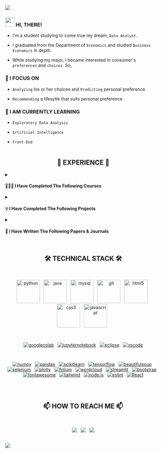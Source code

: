 <img src="https://capsule-render.vercel.app/api?type=slice&color=gradient&customColorList=27&height=225&section=header&text=WELCOME%20TO%20MY%20ARCHIEVE!&fontSize=58&fontColor=white&animation=twinkling"/>

### <img src="https://raw.githubusercontent.com/MartinHeinz/MartinHeinz/master/wave.gif" width="30px"> **HI, THERE!**

  - I'm a student studying to come true my dream, `Data Analyst`.
  
  - I graduated from the Department of `Economics` and studied `Business Economics` in depth.
  
  - While studying my major, I became interested in consumer's `preferences` and `choices`. So,

### 👀 **I FOCUS ON**

  - `Analyzing` his or her choices and `Predicting` personal preference
  
  - `Recommending` a lifesytle that suits personal preference
  
### 🌱 **I AM CURRENTLY LEARNING**

  - `Exploratory Data Analysis`
  
  - `Artificial Intelligence`

  - `Front-End`
<br><br>


<h2 align="center">🏃‍ EXPERIENCE 🏃‍</h2>

<details><summary><h4>👨🏻‍🎓 I Have Completed The Following Courses</h4></summary>

- [**COMPLETION OF BIGDATA BOOT CAMP 15TH**](https://github.com/jayarnim/jayarnim/blob/main/2022_playdata.md)
  - [PLAYDATA, ENCORE](https://playdata.io/)

- 🎓 **BACHELOR OF ECONOMICS**
  - [COLLEGE OF ECONOMICS AND COMMERCE, KOOKMIN UNIV.](https://kyungsang.kookmin.ac.kr/)
</details>

<details><summary><h4>💡 I Have Completed The Following Projects</h4></summary>

- [**Implementing a Translator, `Papago`**](https://github.com/jayarnim/PROJECT_PAPAGO)
  
- [**Fire Safety AI Prediction Competition 2nd**](https://github.com/jayarnim/PROJECT_FIREFIGHTER)

- [**Correlation Analysis of OTT Service Search Volume and Actual Usage**](https://github.com/jayarnim/PROJECT_OTT_SERVICE)

- [**Creating a Package, `Market Kurly`**](https://github.com/jayarnim/PROJECT_MARKETKURLY)
</details>

<details><summary><h4>📕 I Have Written The Following Papers & Journals</h4></summary>

- [**🏆 A study on the revitalization of small logistics companies using the sharing economy**](https://blog.naver.com/arnimjay727/222911691898)

  - [Thesis Competition 6th, Foundation of Korea Logistics Industry Promotion, 2019](http://www.klip.or.kr/kha/contest_write.php?idx=298&startPage=0&part_idx=7&s_i=&s_o=&search_kind=&top_navi=1&sub_navi=12&part_idx=7)

- [**🏆 A study on how to build an inter-Korean economic community**](https://blog.naver.com/arnimjay727/222911690349)

  - [Term-Paper Design Competition 16th, Financial News, 2018](http://fnnmice.com/bbs/board.php?bo_table=awards&wr_id=59)

- [**A study on the feasibility and effectiveness of a cashless society**](https://blog.naver.com/arnimjay727/222911689340)

  - [Academic Forum 21th, College of Economics and Commerce, Kookmin Univ., 2016](https://kyungsang.kookmin.ac.kr/)
</details><br>


<h2 align="center">🛠 TECHNICAL STACK 🛠</h2>

<br><p align="center">
<a href="#">
<img alt="python" src="https://cdn.jsdelivr.net/gh/devicons/devicon/icons/python/python-original-wordmark.svg" width="75" height="75"/></a> &nbsp;
<a href="#">
<img alt="java" src="https://cdn.jsdelivr.net/gh/devicons/devicon/icons/java/java-original-wordmark.svg" width="75" height="75"/></a> &nbsp;
<a href="#">
<img alt="mysql" src="https://cdn.jsdelivr.net/gh/devicons/devicon/icons/mysql/mysql-original-wordmark.svg" width="75" height="75"/></a> &nbsp;
<a href="#">
<img alt="git" src="https://cdn.jsdelivr.net/gh/devicons/devicon/icons/git/git-original-wordmark.svg" width="75" height="75"/></a> &nbsp;
<a href="#">
<img alt="html5" src="https://cdn.jsdelivr.net/gh/devicons/devicon/icons/html5/html5-original-wordmark.svg" width="75" height="75"/></a> &nbsp;
<a href="#">
<img alt="css3" src="https://cdn.jsdelivr.net/gh/devicons/devicon/icons/css3/css3-original-wordmark.svg" width="75" height="75"/></a> &nbsp;
<a href="#">
<img alt="javascript" src="https://cdn.jsdelivr.net/gh/devicons/devicon/icons/javascript/javascript-original.svg" width="75" height="75"/></a> &nbsp;
</p><br>

<p align="center">
<a href="#">
<img alt="googlecolab" src="https://img.shields.io/badge/Google%20Colab-F9AB00?style=for-the-badge&logo=Google Colab&logoColor=white"/></a> &nbsp;
<a href="#">
<img alt="jupyternotebook" src="https://img.shields.io/badge/Jupyter%20Notebook-F37626?style=for-the-badge&logo=Jupyter&logoColor=white"/></a> &nbsp;
<a href="#">
<img alt="eclipse" src="https://img.shields.io/badge/Eclipse-2C2255?style=for-the-badge&logo=Eclipse IDE&logoColor=white"/></a> &nbsp;
<a href="#">
<img alt="vscode" src="https://img.shields.io/badge/Visual%20Studio%20Code-4479A1?style=for-the-badge&logo=Visual Studio Code&logoColor=white"/></a>
</p><br>

<p align="center">
<a href="#">
<img alt="numpy" src="https://img.shields.io/badge/numpy-013243?style=flat-square&logo=numpy&logoColor=white"/></a> &nbsp;
<a href="#">
<img alt="pandas" src="https://img.shields.io/badge/pandas-150458?style=flat-square&logo=pandas&logoColor=white"/></a> &nbsp;

<a href="#">
<img alt="scikitlearn" src="https://img.shields.io/badge/scikitlearn-F7931E?style=flat-square&logo=scikit-learn&logoColor=white"/></a> &nbsp;
<a href="#">
<img alt="tensorflow" src="https://img.shields.io/badge/tensorflow-FF6F00?style=flat-square&logo=tensorflow&logoColor=white"/></a> &nbsp;

<a href="#">
<img alt="beautifulsoup" src="https://img.shields.io/badge/beautifulsoup-F3E2A9?style=flat-square&logo=Bitdefender&logoColor=black"/></a> &nbsp;
<a href="#">
<img alt="selenium" src="https://img.shields.io/badge/selenium-43B02A?style=flat-square&logo=Selenium&logoColor=white"/></a> &nbsp;

<a href="#">
<img alt="plotly" src="https://img.shields.io/badge/plotly-3F4F75?style=flat-square&logo=Plotly&logoColor=white"/></a> &nbsp;
<a href="#">
<img alt="folium" src="https://img.shields.io/badge/folium-77B829?style=flat-square&logo=Folium&logoColor=white"/></a> &nbsp;
<a href="#">
<img alt="wordcloud" src="https://img.shields.io/badge/wordcloud-3693F3?style=flat-square&logo=iCloud&logoColor=white"/></a> &nbsp;
<a href="#">
<img alt="streamlit" src="https://img.shields.io/badge/streamlit-FF4B4B?style=flat-square&logo=Streamlit&logoColor=white"/></a> &nbsp;

<a href="#">
<img alt="bootstrap" src="https://img.shields.io/badge/Bootstrap-7952B3?style=flat-square&logo=Bootstrap&logoColor=white"/></a> &nbsp;
<a href="#">
<img alt="fontawesome" src="https://img.shields.io/badge/Font Awesome-528DD7?style=flat-square&logo=Font Awesome&logoColor=white"/></a> &nbsp;
<a href="#">
<img alt="tailwind" src="https://img.shields.io/badge/tailwind-06B6D4?style=flat-square&logo=Tailwind CSS&logoColor=white"/></a> &nbsp;
<a href="#">
<img alt="node.js" src="https://img.shields.io/badge/Node.js-339933?style=flat-square&logo=Node.js&logoColor=white"/></a> &nbsp;
<a href="#">
<img alt="eslint" src="https://img.shields.io/badge/ESLint-4B32C3?style=flat-square&logo=ESLint&logoColor=white"/></a> &nbsp;
<a href="#">
<img alt="React" src="https://img.shields.io/badge/React-61DAFB?style=flat-square&logo=Tailwind CSS&logoColor=white"/></a>
</p><br><br>


<h2 align="center">📫 HOW TO REACH ME 📫</h2>

<br><p align="center">
<a href="mailto:jayarnim727@gmail.com">
<img src="https://img.shields.io/badge/gmail-d14836?style=for-the-badge&logo=Gmail&logoColor=white&link=mailto:jayarnim727@gmail.com"/></a> &nbsp;
<a href="https://blog.naver.com/arnimjay727">
<img src="https://img.shields.io/badge/naver%20blog-03C75A?style=for-the-badge&logo=Naver&logoColor=white&link=https://blog.naver.com/arnimjay727"/></a> &nbsp;
<a href="https://instagram.com/analyst.note.kr">
<img src="https://img.shields.io/badge/instagram-E4405F?style=for-the-badge&logo=Instagram&logoColor=white&link=https://instagram.com/analyst.note.kr"/></a>
</p><br>

<img src="https://capsule-render.vercel.app/api?type=waving&color=gradient&customColorList=27&height=150&section=footer"/>
  
<!---
jayarnim/jayarnim is a ✨ special ✨ repository because its `README.md` (this file) appears on your GitHub profile.
You can click the Preview link to take a look at your changes.
--->

